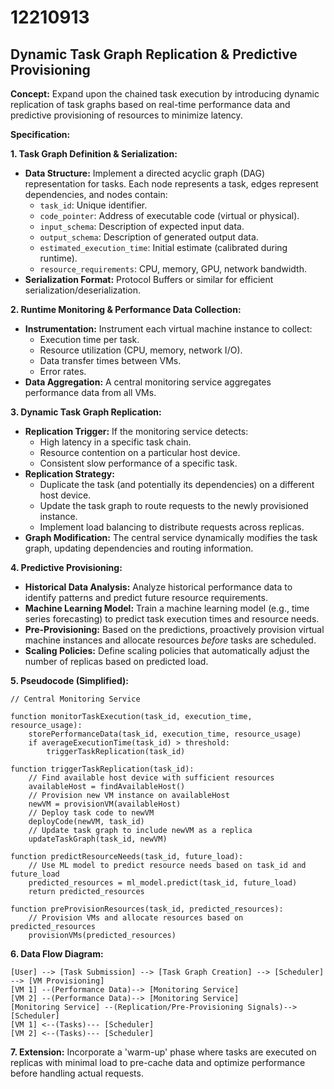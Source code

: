# 12210913

## Dynamic Task Graph Replication & Predictive Provisioning

**Concept:** Expand upon the chained task execution by introducing dynamic replication of task graphs based on real-time performance data and predictive provisioning of resources to minimize latency.

**Specification:**

**1. Task Graph Definition & Serialization:**

*   **Data Structure:** Implement a directed acyclic graph (DAG) representation for tasks. Each node represents a task, edges represent dependencies, and nodes contain:
    *   `task_id`: Unique identifier.
    *   `code_pointer`: Address of executable code (virtual or physical).
    *   `input_schema`: Description of expected input data.
    *   `output_schema`: Description of generated output data.
    *   `estimated_execution_time`: Initial estimate (calibrated during runtime).
    *   `resource_requirements`: CPU, memory, GPU, network bandwidth.
*   **Serialization Format:** Protocol Buffers or similar for efficient serialization/deserialization.

**2. Runtime Monitoring & Performance Data Collection:**

*   **Instrumentation:** Instrument each virtual machine instance to collect:
    *   Execution time per task.
    *   Resource utilization (CPU, memory, network I/O).
    *   Data transfer times between VMs.
    *   Error rates.
*   **Data Aggregation:** A central monitoring service aggregates performance data from all VMs.

**3. Dynamic Task Graph Replication:**

*   **Replication Trigger:** If the monitoring service detects:
    *   High latency in a specific task chain.
    *   Resource contention on a particular host device.
    *   Consistent slow performance of a specific task.
*   **Replication Strategy:**
    *   Duplicate the task (and potentially its dependencies) on a different host device.
    *   Update the task graph to route requests to the newly provisioned instance.
    *   Implement load balancing to distribute requests across replicas.
*   **Graph Modification:**  The central service dynamically modifies the task graph, updating dependencies and routing information.

**4. Predictive Provisioning:**

*   **Historical Data Analysis:** Analyze historical performance data to identify patterns and predict future resource requirements.
*   **Machine Learning Model:** Train a machine learning model (e.g., time series forecasting) to predict task execution times and resource needs.
*   **Pre-Provisioning:** Based on the predictions, proactively provision virtual machine instances and allocate resources *before* tasks are scheduled.
*   **Scaling Policies:** Define scaling policies that automatically adjust the number of replicas based on predicted load.

**5. Pseudocode (Simplified):**

```pseudocode
// Central Monitoring Service

function monitorTaskExecution(task_id, execution_time, resource_usage):
    storePerformanceData(task_id, execution_time, resource_usage)
    if averageExecutionTime(task_id) > threshold:
        triggerTaskReplication(task_id)

function triggerTaskReplication(task_id):
    // Find available host device with sufficient resources
    availableHost = findAvailableHost()
    // Provision new VM instance on availableHost
    newVM = provisionVM(availableHost)
    // Deploy task code to newVM
    deployCode(newVM, task_id)
    // Update task graph to include newVM as a replica
    updateTaskGraph(task_id, newVM)

function predictResourceNeeds(task_id, future_load):
    // Use ML model to predict resource needs based on task_id and future_load
    predicted_resources = ml_model.predict(task_id, future_load)
    return predicted_resources

function preProvisionResources(task_id, predicted_resources):
    // Provision VMs and allocate resources based on predicted_resources
    provisionVMs(predicted_resources)
```

**6. Data Flow Diagram:**

```
[User] --> [Task Submission] --> [Task Graph Creation] --> [Scheduler] --> [VM Provisioning]
[VM 1] --(Performance Data)--> [Monitoring Service]
[VM 2] --(Performance Data)--> [Monitoring Service]
[Monitoring Service] --(Replication/Pre-Provisioning Signals)--> [Scheduler]
[VM 1] <--(Tasks)--- [Scheduler]
[VM 2] <--(Tasks)--- [Scheduler]
```

**7.  Extension:** Incorporate a 'warm-up' phase where tasks are executed on replicas with minimal load to pre-cache data and optimize performance before handling actual requests.
